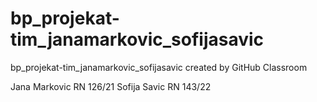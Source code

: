 # bp_projekat-tim_janamarkovic_sofijasavic
bp_projekat-tim_janamarkovic_sofijasavic created by GitHub Classroom

Jana Markovic RN 126/21
Sofija Savic RN 143/22
